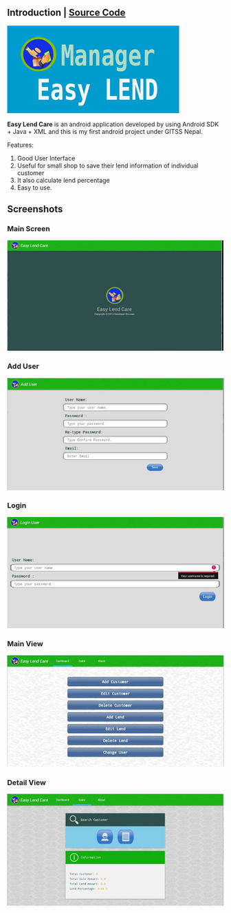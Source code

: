 ## Introduction | [<i class="fa fa-github"></i> Source Code](https://github.com/devbhuwan/easy-lend-care)
![](easy_lend_manager_icon.png) 

**Easy Lend Care** is an android application developed by using Android SDK + Java + XML and this is my first android project under GITSS Nepal.

Features:

1. Good User Interface
2. Useful for small shop to save their lend information of individual customer
3. It also calculate lend percentage
4. Easy to use.

## Screenshots

### Main Screen
![](easy_lend_care_1.jpg)

### Add User
![](easy_lend_care_2.jpg)

### Login
![](easy_lend_care_3.jpg)

### Main View
![](easy_lend_care_4.jpg)

### Detail View
![](easy_lend_care_5.jpg)
